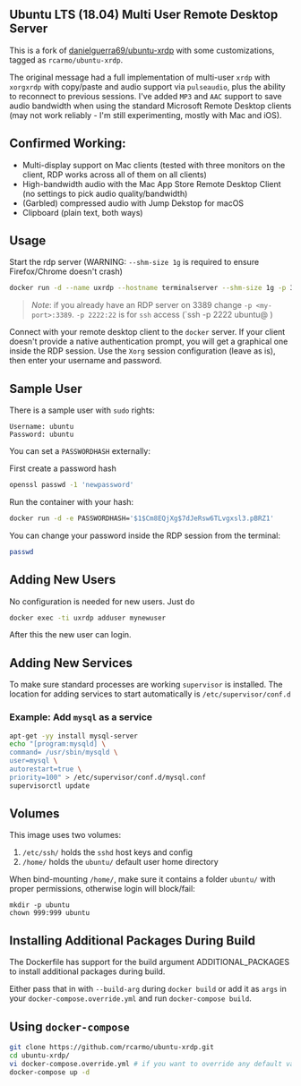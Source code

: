 ## Ubuntu LTS (18.04) Multi User Remote Desktop Server

This is a fork of [danielguerra69/ubuntu-xrdp](https://github.com/danielguerra69/ubuntu-xrdp) with some customizations, tagged as `rcarmo/ubuntu-xrdp`.

The original message had a full implementation of multi-user `xrdp` with `xorgxrdp` with copy/paste and audio support via `pulseaudio`, plus the ability to reconnect to previous sessions. I've added `MP3` and `AAC` support to save audio bandwidth when using the standard Microsoft Remote Desktop clients (may not work reliably - I'm still experimenting, mostly with Mac and iOS).

## Confirmed Working:

* Multi-display support on Mac clients (tested with three monitors on the client, RDP works across all of them on all clients)
* High-bandwidth audio with the Mac App Store Remote Desktop Client (no settings to pick audio quality/bandwidth)
* (Garbled) compressed audio with Jump Dekstop for macOS
* Clipboard (plain text, both ways)

## Usage

Start the rdp server
(WARNING: `--shm-size 1g` is required to ensure Firefox/Chrome doesn't crash)

```bash
docker run -d --name uxrdp --hostname terminalserver --shm-size 1g -p 3389:3389 -p 2222:22 rcarmo/ubuntu-xrdp
```
> *Note*: if you already have an RDP server on 3389 change `-p <my-port>:3389`.  `-p 2222:22` is for `ssh` access (`ssh -p 2222 ubuntu@<docker-ip> )

Connect with your remote desktop client to the `docker` server. If your client doesn't provide a native authentication prompt, you will get a graphical one inside the RDP session. Use the `Xorg` session configuration (leave as is), then enter your username and password.

## Sample User

There is a sample user with `sudo` rights:

```
Username: ubuntu
Password: ubuntu
```

You can set a `PASSWORDHASH` externally:

First create a password hash

```bash
openssl passwd -1 'newpassword'
```

Run the container with your hash:

```bash
docker run -d -e PASSWORDHASH='$1$Cm8EQjXg$7dJeRsw6TLvgxsl3.pBRZ1'
```

You can change your password inside the RDP session from the terminal:

```bash
passwd
```

## Adding New Users

No configuration is needed for new users. Just do

```bash
docker exec -ti uxrdp adduser mynewuser
```

After this the new user can login.

## Adding New Services

To make sure standard processes are working `supervisor` is installed.
The location for adding services to start automatically is `/etc/supervisor/conf.d`

### Example: Add `mysql` as a service

```bash
apt-get -yy install mysql-server
echo "[program:mysqld] \
command= /usr/sbin/mysqld \
user=mysql \
autorestart=true \
priority=100" > /etc/supervisor/conf.d/mysql.conf
supervisorctl update
```

## Volumes

This image uses two volumes:
1. `/etc/ssh/` holds the `sshd` host keys and config
2. `/home/` holds the `ubuntu/` default user home directory

When bind-mounting `/home/`, make sure it contains a folder `ubuntu/` with proper permissions, otherwise login will block/fail:

```
mkdir -p ubuntu
chown 999:999 ubuntu
```

## Installing Additional Packages During Build

The Dockerfile has support for the build argument ADDITIONAL_PACKAGES to install additional packages during build. 

Either pass that in with `--build-arg` during `docker build` or add it 
as `args` in your `docker-compose.override.yml` and run `docker-compose build`.

## Using `docker-compose`

```bash
git clone https://github.com/rcarmo/ubuntu-xrdp.git
cd ubuntu-xrdp/
vi docker-compose.override.yml # if you want to override any default value
docker-compose up -d
```
